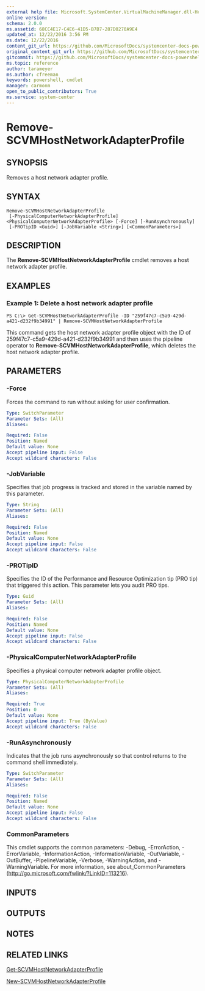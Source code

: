 ```yaml
---
external help file: Microsoft.SystemCenter.VirtualMachineManager.dll-Help.xml
online version: 
schema: 2.0.0
ms.assetid: 68CC4E17-C4E6-41D5-B7B7-287D0270A9E4
updated_at: 12/22/2016 3:56 PM
ms.date: 12/22/2016
content_git_url: https://github.com/MicrosoftDocs/systemcenter-docs-powershell/blob/master/systemcenter-cmdlets/SystemCenter2016/VirtualMachineManager/vlatest/Remove-SCVMHostNetworkAdapterProfile.md
original_content_git_url: https://github.com/MicrosoftDocs/systemcenter-docs-powershell/blob/master/systemcenter-cmdlets/SystemCenter2016/VirtualMachineManager/vlatest/Remove-SCVMHostNetworkAdapterProfile.md
gitcommit: https://github.com/MicrosoftDocs/systemcenter-docs-powershell/blob/96e5647587661652225fbdd2c797cd4d59d542bc/systemcenter-cmdlets/SystemCenter2016/VirtualMachineManager/vlatest/Remove-SCVMHostNetworkAdapterProfile.md
ms.topic: reference
author: tarameyer
ms.author: cfreeman
keywords: powershell, cmdlet
manager: carmonm
open_to_public_contributors: True
ms.service: system-center
---
```


# Remove-SCVMHostNetworkAdapterProfile

## SYNOPSIS
Removes a host network adapter profile.

## SYNTAX

```
Remove-SCVMHostNetworkAdapterProfile
 [-PhysicalComputerNetworkAdapterProfile] <PhysicalComputerNetworkAdapterProfile> [-Force] [-RunAsynchronously]
 [-PROTipID <Guid>] [-JobVariable <String>] [<CommonParameters>]
```

## DESCRIPTION
The **Remove-SCVMHostNetworkAdapterProfile** cmdlet removes a host network adapter profile.

## EXAMPLES

### Example 1: Delete a host network adapter profile
```
PS C:\> Get-SCVMHostNetworkAdapterProfile -ID "259f47c7-c5a9-429d-a421-d232f9b34991" | Remove-SCVMHostNetworkAdapterProfile
```

This command gets the host network adapter profile object with the ID of 259f47c7-c5a9-429d-a421-d232f9b34991 and then uses the pipeline operator to **Remove-SCVMHostNetworkAdapterProfile**, which deletes the host network adapter profile.

## PARAMETERS

### -Force
Forces the command to run without asking for user confirmation.

```yaml
Type: SwitchParameter
Parameter Sets: (All)
Aliases: 

Required: False
Position: Named
Default value: None
Accept pipeline input: False
Accept wildcard characters: False
```

### -JobVariable
Specifies that job progress is tracked and stored in the variable named by this parameter.

```yaml
Type: String
Parameter Sets: (All)
Aliases: 

Required: False
Position: Named
Default value: None
Accept pipeline input: False
Accept wildcard characters: False
```

### -PROTipID
Specifies the ID of the Performance and Resource Optimization tip (PRO tip) that triggered this action.
This parameter lets you audit PRO tips.

```yaml
Type: Guid
Parameter Sets: (All)
Aliases: 

Required: False
Position: Named
Default value: None
Accept pipeline input: False
Accept wildcard characters: False
```

### -PhysicalComputerNetworkAdapterProfile
Specifies a physical computer network adapter profile object.

```yaml
Type: PhysicalComputerNetworkAdapterProfile
Parameter Sets: (All)
Aliases: 

Required: True
Position: 0
Default value: None
Accept pipeline input: True (ByValue)
Accept wildcard characters: False
```

### -RunAsynchronously
Indicates that the job runs asynchronously so that control returns to the command shell immediately.

```yaml
Type: SwitchParameter
Parameter Sets: (All)
Aliases: 

Required: False
Position: Named
Default value: None
Accept pipeline input: False
Accept wildcard characters: False
```

### CommonParameters
This cmdlet supports the common parameters: -Debug, -ErrorAction, -ErrorVariable, -InformationAction, -InformationVariable, -OutVariable, -OutBuffer, -PipelineVariable, -Verbose, -WarningAction, and -WarningVariable. For more information, see about_CommonParameters (http://go.microsoft.com/fwlink/?LinkID=113216).

## INPUTS

## OUTPUTS

## NOTES

## RELATED LINKS

[Get-SCVMHostNetworkAdapterProfile](xref:SystemCenter2016/VirtualMachineManager/vlatest/Get-SCVMHostNetworkAdapterProfile.md)

[New-SCVMHostNetworkAdapterProfile](xref:SystemCenter2016/VirtualMachineManager/vlatest/New-SCVMHostNetworkAdapterProfile.md)

